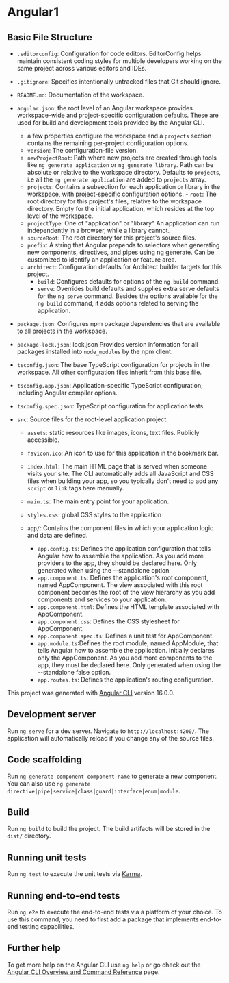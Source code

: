 # Angular1

## Basic File Structure

- `.editorconfig`: Configuration for code editors. EditorConfig helps maintain consistent coding styles for multiple developers working on the same project across various editors and IDEs.
- `.gitignore`: Specifies intentionally untracked files that Git should ignore.
- `README.md`: Documentation of the workspace.
- `angular.json`: the root level of an Angular workspace provides workspace-wide and project-specific configuration defaults. These are used for build and development tools provided by the Angular CLI.
  - a few properties configure the workspace and a `projects` section contains the remaining per-project configuration options.
  - `version`: The configuration-file version.
  - `newProjectRoot`: Path where new projects are created through tools like `ng generate application` or `ng generate library`. Path can be absolute or relative to the workspace directory. Defaults to `projects`, i.e all the `ng generate application` are added to `projects` array.
  - `projects`: Contains a subsection for each application or library in the workspace, with project-specific configuration options. - `root`: The root directory for this project's files, relative to the workspace directory. Empty for the initial application, which resides at the top level of the workspace.
  - `projectType`: One of "application" or "library" An application can run independently in a browser, while a library cannot.
  - `sourceRoot`: The root directory for this project's source files.
  - `prefix`: A string that Angular prepends to selectors when generating new components, directives, and pipes using ng generate. Can be customized to identify an application or feature area.
  - `architect`: Configuration defaults for Architect builder targets for this project.
    - `build`: Configures defaults for options of the `ng build` command.
    - `serve`: Overrides build defaults and supplies extra serve defaults for the `ng serve` command. Besides the options available for the `ng build` command, it adds options related to serving the application.
- `package.json`: Configures npm package dependencies that are available to all projects in the workspace.
- `package-lock.json`: lock.json Provides version information for all packages installed into `node_modules` by the npm client.
- `tsconfig.json`: The base TypeScript configuration for projects in the workspace. All other configuration files inherit from this base file.
- `tsconfig.app.json`: Application-specific TypeScript configuration, including Angular compiler options.
- `tsconfig.spec.json`: TypeScript configuration for application tests.
- `src`: Source files for the root-level application project.

  - `assets`: static resources like images, icons, text files. Publicly accessible.
  - `favicon.ico`: An icon to use for this application in the bookmark bar.
  - `index.html`: The main HTML page that is served when someone visits your site. The CLI automatically adds all JavaScript and CSS files when building your app, so you typically don't need to add any `script` or `link` tags here manually.
  - `main.ts`: The main entry point for your application.
  - `styles.css`: global CSS styles to the application
  - `app/`: Contains the component files in which your application logic and data are defined.

    - `app.config.ts`: Defines the application configuration that tells Angular how to assemble the application. As you add more providers to the app, they should be declared here. Only generated when using the --standalone option
    - `app.component.ts`: Defines the application's root component, named AppComponent. The view associated with this root component becomes the root of the view hierarchy as you add components and services to your application.
    - `app.component.html`: Defines the HTML template associated with AppComponent.
    - `app.component.css`: Defines the CSS stylesheet for AppComponent.
    - `app.component.spec.ts`: Defines a unit test for AppComponent.
    - `app.module.ts`:Defines the root module, named AppModule, that tells Angular how to assemble the application. Initially declares only the AppComponent. As you add more components to the app, they must be declared here. Only generated when using the --standalone false option.
    - `app.routes.ts`: Defines the application's routing configuration.

This project was generated with [Angular CLI](https://github.com/angular/angular-cli) version 16.0.0.

## Development server

Run `ng serve` for a dev server. Navigate to `http://localhost:4200/`. The application will automatically reload if you change any of the source files.

## Code scaffolding

Run `ng generate component component-name` to generate a new component. You can also use `ng generate directive|pipe|service|class|guard|interface|enum|module`.

## Build

Run `ng build` to build the project. The build artifacts will be stored in the `dist/` directory.

## Running unit tests

Run `ng test` to execute the unit tests via [Karma](https://karma-runner.github.io).

## Running end-to-end tests

Run `ng e2e` to execute the end-to-end tests via a platform of your choice. To use this command, you need to first add a package that implements end-to-end testing capabilities.

## Further help

To get more help on the Angular CLI use `ng help` or go check out the [Angular CLI Overview and Command Reference](https://angular.io/cli) page.
